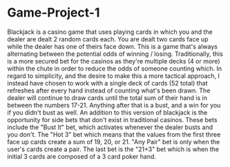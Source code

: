 # Game-Project-1
Blackjack is a casino game that uses playing cards in which you and the dealer are dealt 2 random cards each. You are dealt two cards face up while the dealer has one of theirs face down. This is a game that's always alternating between the potential odds of winning / losing. Traditionally, this is a more secured bet for the casinos as they're multiple decks (4 or more) within the chute in order to reduce the odds of someone counting which. In regard to simplicity, and the desire to make this a more tactical approach, I instead have chosen to work with a single deck of cards (52 total) that refreshes after every hand instead of counting what's been drawn.
The dealer will continue to draw cards until the total sum of their hand is in between the numbers 17-21. Anything after that is a bust, and a win for you if you didn't bust as well. 
An addition to this version of blackjack is the opportunity for side bets that don't exist in traditional casinos. These bets include the "Bust It" bet, which activates whenever the dealer busts and you don't. The "Hot 3" bet which means that the values from the first three face up cards create a sum of 19, 20, or 21. "Any Pair" bet is only when the user's cards create a pair. The last bet is the "21+3" bet which is when the initial 3 cards are composed of a 3 card poker hand.